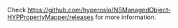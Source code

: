 Check https://github.com/hyperoslo/NSManagedObject-HYPPropertyMapper/releases for more information.
